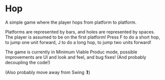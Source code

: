# Hop
A simple game where the player hops from platform to platform.

Platforms are represented by bars, and holes are represented by spaces. The player is assumed to be on the first platform!
Press F to do a short hop, to jump one unit forward, J to do a long hop, to jump two units forward!

The game is currently in Minimum Viable Produc mode, possible improvements are UI and look and feel, and bug fixes! (And probably decoupling the code!)

(Also probably move away from Swing 🏌️)

